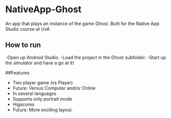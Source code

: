 # NativeApp-Ghost
An app that plays an instance of the game Ghost. Built for the Native App Studio course at UvA

## How to run
-Open up Android Studio.
-Load the project in the Ghost subfolder.
-Start up the simulator and have a go at it!

##Features
- Two player game (vs Player)
- Future: Versus Computer and/or Online
- In several languages
- Supports only portrait mode 
- Higscores
- Future: More exciting layout.
